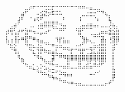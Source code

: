 ⠀⠀⠀⠀⠀⣀⡴⠖⠒⠒⢒⣒⡖⠒⠒⠒⠒⠒⠒⠶⠶⠤⣤⣀⣀
⠀⠀⠀⠀⣴⠋⠀⠀⠤⣪⣝⡲⠯⠭⠥⠀⠀⠀⠀⠀⣀⣐⣒⡒⠉⠙⢦⡀⠀⠀
⠀⠀⠀⣼⠃⠀⠈⠰⠫⠋⣀⣀⣀⣀⠀⠃⠀⠀⠀⠸⠀⠀⠀⠈⠆⠀⠀⢧⠀⠀
⠀⣠⡾⠁⠀⡀⠠⠄⢰⣿⠿⠿⢯⣍⣙⣶⠀⠀⢀⣠⣶⣾⣿⠶⠆⠤⠤⢜⢷⡄
⡾⢻⢡⡞⠋⣽⠛⠲⠤⡤⠴⠋⠀⠀⠉⠁⠀⠀⠈⣿⠁⠀⢀⣀⣠⠶⠶⣽⣵⣿
⣇⢠⢸⡥⠶⣟⠛⠶⣤⣀⠀⠀⠀⢲⡖⣂⣀⠀⠀⠈⢳⣦⡀⠉⠉⣽⡄⠰⣻⣿
⠙⣮⡪⠁⠀⠻⣶⣄⣸⣍⠙⠓⠶⣤⣥⣉⣉⠀⠠⠴⠋⠁⣈⣥⣴⣿⡇⠈⣽⠃
⠀⠈⢻⡄⠀⠀⠙⣆⢹⡟⠷⣶⣤⣇⣀⠉⠙⡏⠉⢻⡟⢉⣹⣅⣼⣿⡇⠀⡏⠀
⠀⠀⠀⠻⣄⠀⠀⠈⠻⢦⡀⠀⣽⠉⠛⠻⣿⣿⣿⣿⣿⣿⣿⣿⣿⣿⡇⠀⡇⠀
⠀⠀⠀⠀⠙⢦⣀⠄⡀⢄⡙⠻⠧⣤⣀⣀⣿⠀⠀⣿⢀⣼⣃⣾⣼⠟⠁⠀⡇⠀
⠀⠀⠀⠀⠀⠀⠉⠓⢮⣅⡚⠵⣒⡤⢄⣉⠉⠉⠉⠉⠉⠉⠉⢀⡠⠀⠀⠀⣷⠀
⠀⠀⠀⠀⠀⠀⠀⠀⠀⠈⠉⠳⢦⣄⡉⠙⠛⠃⠀⠀⠀⠀⠉⠁⠀⠀⠀⠀⡿⠀
⠀⠀⠀⠀⠀⠀⠀⠀⠀⠀⠀⠀⠀⠀⠉⠛⠲⠶⢤⣤⣀⣀⣀⣀⣀⣀⡤⠞⠁⠀
